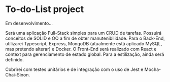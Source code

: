 # To-do-List project

Em desenvolvimento...

Será uma aplicação Full-Stack simples para um CRUD de tarefas. Possuirá conceitos de SOLID e OO a fim de obter manutenibilidade. Para o Back-End, utilizarei Typescript, Express, MongoDB (atualmente está aplicado MySQL, mas pretendo alterar) e Docker. O Front-End será realizado com React e context para gerenciamento de estado global. Para a estilização, ainda será definido.

Cobrirei com testes unitários e de integração com o uso de Jest e Mocha-Chai-Sinon.
